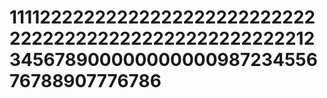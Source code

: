 # 11112222222222222222222222222222222222222222222222222221234567890000000000098723455676788907776786
